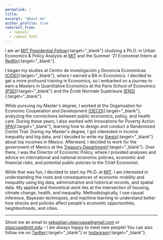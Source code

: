 ```yaml
---
permalink: /
title:
excerpt: "About me"
author_profile: true
redirect_from:
  - /about/
  - /about.html
---
```


I am an [MIT Presidential Fellow](https://web.mit.edu/provost/presfellow/){:target="_blank"} studying a Ph.D. in Urban Economics & Policy Analysis at [MIT](https://www.mit.edu/) and the Summer ’21 Economist
Intern at [Redfin](https://www.redfin.com/){:target="_blank"}.

I began my studies at Centro de Investigación y Docencia Económicas [(CIDE)](https://www.cide.edu/de/){:target="_blank"}, where I earned a BA in Economics. I decided to get a more profound training in Economics, so I embarked on a journey to earn a Masters in Quantitative Economics at the Paris School of Economics [(PSE)](https://www.parisschoolofeconomics.eu/en/){:target="_blank"} and the École Normale Supérieure [(ENS)](http://www.ens.fr/en){:target="_blank"}.

While pursuing my Master's degree, I worked at the Organisation for Economic Cooperation and Development [(OECD)](http://www.oecd.org/){:target="_blank"}, analyzing the connections between public economics, policy, and health care. During these years, I also worked with Innovations for Poverty Action [(IPA)](https://www.poverty-action.org/){:target="_blank"}, learning how to design and conduct a Randomized Contol Trial. During my Master's degree, I got interested in income inequality and big data, and I decided to write my [thesis](https://sebastian-olascoaga.github.io/files/inequality_mexico_2015.pdf){:target="_blank"} about top incomes in Mexico. Afterward, I decided to work for the government of Mexico at the [Treasury Department](https://www.gob.mx/hacienda){:target="_blank"}. Over there, I was the Director of Economic Policy, where I provided analyses and advice on international and national economic policies, economic and financial risks, and potential public policies to the Chief Economist.

While that was fun, I decided to start my Ph.D. at [MIT](https://www.mit.edu/). I am interested in understanding the roots and consequences of economic mobility and inequality using big data, administrative and historical records, and spatial data. My applied and theoretical work lies at the intersection of housing, climate change, health, and inequality. Methodologically, I use causal inference, Bayesian techniques, and machine learning to understand better how shocks and policies affect people's economic opportunities, neighborhoods, and cities.

---

Shoot me an email to <sebastian.olascoaga@gmail.com> or <olascoag@mit.edu> - I am always happy to meet new people! You can also follow me on [Twitter](https://twitter.com/S_Olascoaga){:target="_blank"} or [Instagram](https://www.instagram.com/olascoaga.sebastian/){:target="_blank"}.
